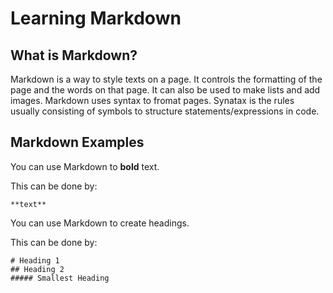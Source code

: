 # Learning Markdown
## What is Markdown?
Markdown is a way to style texts on a page. It controls the formatting of the page and the words on that page. It can also be used to make lists and add images. Markdown uses syntax to fromat pages. Synatax is the rules usually consisting of symbols to structure statements/expressions in code. 

## Markdown Examples
You can use Markdown to **bold** text. 

This can be done by:
```
**text**
```
You can use Markdown to create headings. 

This can be done by:
```
# Heading 1
## Heading 2
##### Smallest Heading
```
